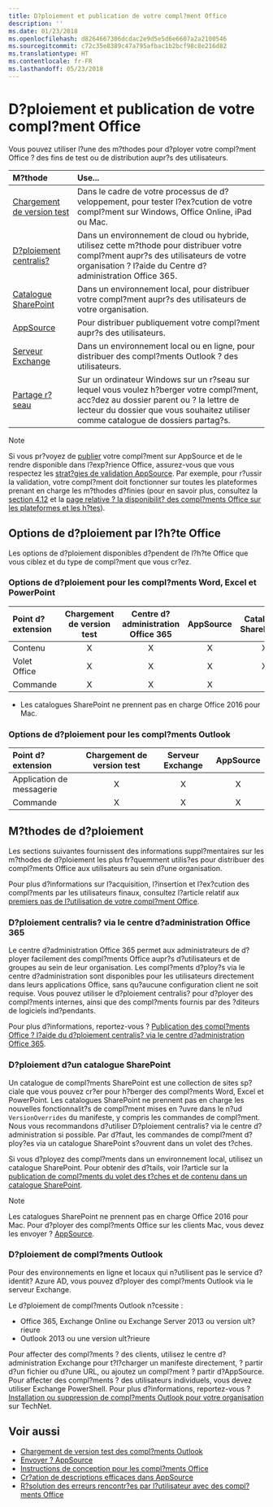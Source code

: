 ```yaml
---
title: D?ploiement et publication de votre compl?ment Office
description: ''
ms.date: 01/23/2018
ms.openlocfilehash: d8264667306dcdac2e9d5e5d6e6607a2a2100546
ms.sourcegitcommit: c72c35e8389c47a795afbac1b2bcf98c8e216d82
ms.translationtype: HT
ms.contentlocale: fr-FR
ms.lasthandoff: 05/23/2018
---
```

# <a name="deploy-and-publish-your-office-add-in"></a>D?ploiement et publication de votre compl?ment Office

Vous pouvez utiliser l?une des m?thodes pour d?ployer votre compl?ment Office ? des fins de test ou de distribution aupr?s des utilisateurs.

|**M?thode**|**Use...**|
|:---------|:------------|
|[Chargement de version test](../testing/create-a-network-shared-folder-catalog-for-task-pane-and-content-add-ins.md)|Dans le cadre de votre processus de d?veloppement, pour tester l?ex?cution de votre compl?ment sur Windows, Office Online, iPad ou Mac.|
|[D?ploiement centralis?](centralized-deployment.md)|Dans un environnement de cloud ou hybride, utilisez cette m?thode pour distribuer votre compl?ment aupr?s des utilisateurs de votre organisation ? l?aide du Centre d?administration Office 365.|
|[Catalogue SharePoint](publish-task-pane-and-content-add-ins-to-an-add-in-catalog.md)|Dans un environnement local, pour distribuer votre compl?ment aupr?s des utilisateurs de votre organisation.|
|[AppSource](https://docs.microsoft.com/en-us/office/dev/store/submit-to-the-office-store)|Pour distribuer publiquement votre compl?ment aupr?s des utilisateurs.|
|[Serveur Exchange](#outlook-add-in-deployment)|Dans un environnement local ou en ligne, pour distribuer des compl?ments Outlook ? des utilisateurs.|
|[Partage r?seau](../testing/create-a-network-shared-folder-catalog-for-task-pane-and-content-add-ins.md)|Sur un ordinateur Windows sur un r?seau sur lequel vous voulez h?berger votre compl?ment, acc?dez au dossier parent ou ? la lettre de lecteur du dossier que vous souhaitez utiliser comme catalogue de dossiers partag?s.|

> [!NOTE]
> Si vous pr?voyez de [publier](../publish/publish.md) votre compl?ment sur AppSource et de le rendre disponible dans l?exp?rience Office, assurez-vous que vous respectez les [strat?gies de validation AppSource](https://docs.microsoft.com/en-us/office/dev/store/validation-policies). Par exemple, pour r?ussir la validation, votre compl?ment doit fonctionner sur toutes les plateformes prenant en charge les m?thodes d?finies (pour en savoir plus, consultez la [section 4.12](https://docs.microsoft.com/en-us/office/dev/store/validation-policies#4-apps-and-add-ins-behave-predictably) et la [page relative ? la disponibilit? des compl?ments Office sur les plateformes et les h?tes](../overview/office-add-in-availability.md)).

## <a name="deployment-options-by-office-host"></a>Options de d?ploiement par l?h?te Office

Les options de d?ploiement disponibles d?pendent de l?h?te Office que vous ciblez et du type de compl?ment que vous cr?ez.

### <a name="deployment-options-for-word-excel-and-powerpoint-add-ins"></a>Options de d?ploiement pour les compl?ments Word, Excel et PowerPoint

| Point d?extension | Chargement de version test | Centre d?administration Office 365 |AppSource| Catalogue SharePoint\*  |
|:----------------|:-----------:|:-----------------------:|:----------:|:--------------------:|
| Contenu         | X           | X                       | X          | X                    |
| Volet Office       | X           | X                       | X          | X                    |
| Commande           | X           | X                       | X          |                      |

* Les catalogues SharePoint ne prennent pas en charge Office 2016 pour Mac.

### <a name="deployment-options-for-outlook-add-ins"></a>Options de d?ploiement pour les compl?ments Outlook

| Point d?extension | Chargement de version test | Serveur Exchange | AppSource |
|:----------------|:-----------:|:---------------:|:------------:|
| Application de messagerie        | X           | X               | X            |
| Commande         | X           | X               | X            |

## <a name="deployment-methods"></a>M?thodes de d?ploiement

Les sections suivantes fournissent des informations suppl?mentaires sur les m?thodes de d?ploiement les plus fr?quemment utilis?es pour distribuer des compl?ments Office aux utilisateurs au sein d?une organisation.

Pour plus d?informations sur l?acquisition, l?insertion et l?ex?cution des compl?ments par les utilisateurs finaux, consultez l?article relatif aux [premiers pas de l?utilisation de votre compl?ment Office](https://support.office.com/en-ie/article/Start-using-your-Office-Add-in-82e665c4-6700-4b56-a3f3-ef5441996862?ui=en-US&rs=en-IE&ad=IE).

### <a name="centralized-deployment-via-the-office-365-admin-center"></a>D?ploiement centralis? via le centre d?administration Office 365 

Le centre d?administration Office 365 permet aux administrateurs de d?ployer facilement des compl?ments Office aupr?s d?utilisateurs et de groupes au sein de leur organisation. Les compl?ments d?ploy?s via le centre d?administration sont disponibles pour les utilisateurs directement dans leurs applications Office, sans qu?aucune configuration client ne soit requise. Vous pouvez utiliser le d?ploiement centralis? pour d?ployer des compl?ments internes, ainsi que des compl?ments fournis par des ?diteurs de logiciels ind?pendants.

Pour plus d?informations, reportez-vous ? [Publication des compl?ments Office ? l?aide du d?ploiement centralis? via le centre d?administration Office 365](centralized-deployment.md).

### <a name="sharepoint-catalog-deployment"></a>D?ploiement d?un catalogue SharePoint

Un catalogue de compl?ments SharePoint est une collection de sites sp?ciale que vous pouvez cr?er pour h?berger des compl?ments Word, Excel et PowerPoint. Les catalogues SharePoint ne prennent pas en charge les nouvelles fonctionnalit?s de compl?ment mises en ?uvre dans le n?ud `VersionOverrides` du manifeste, y compris les commandes de compl?ment. Nous vous recommandons d?utiliser D?ploiement centralis? via le centre d?administration si possible. Par d?faut, les commandes de compl?ment d?ploy?es via un catalogue SharePoint s?ouvrent dans un volet des t?ches.

Si vous d?ployez des compl?ments dans un environnement local, utilisez un catalogue SharePoint. Pour obtenir des d?tails, voir l?article sur la [publication de compl?ments du volet des t?ches et de contenu dans un catalogue SharePoint](publish-task-pane-and-content-add-ins-to-an-add-in-catalog.md).

> [!NOTE]
> Les catalogues SharePoint ne prennent pas en charge Office 2016 pour Mac. Pour d?ployer des compl?ments Office sur les clients Mac, vous devez les envoyer ? [AppSource]. 

### <a name="outlook-add-in-deployment"></a>D?ploiement de compl?ments Outlook

Pour des environnements en ligne et locaux qui n?utilisent pas le service d?identit? Azure AD, vous pouvez d?ployer des compl?ments Outlook via le serveur Exchange. 

Le d?ploiement de compl?ments Outlook n?cessite :

- Office 365, Exchange Online ou Exchange Server 2013 ou version ult?rieure
- Outlook 2013 ou une version ult?rieure

Pour affecter des compl?ments ? des clients, utilisez le centre d?administration Exchange pour t?l?charger un manifeste directement, ? partir d?un fichier ou d?une URL, ou ajoutez un compl?ment ? partir d?AppSource. Pour affecter des compl?ments ? des utilisateurs individuels, vous devez utiliser Exchange PowerShell. Pour plus d?informations, reportez-vous ? [Installation ou suppression de compl?ments Outlook pour votre organisation](https://technet.microsoft.com/en-us/library/jj943752(v=exchg.150).aspx) sur TechNet.

## <a name="see-also"></a>Voir aussi

- [Chargement de version test des compl?ments Outlook](../testing/create-a-network-shared-folder-catalog-for-task-pane-and-content-add-ins.md)
- [Envoyer ? AppSource][AppSource]
- [Instructions de conception pour les compl?ments Office](../design/add-in-design.md)
- [Cr?ation de descriptions efficaces dans AppSource](https://docs.microsoft.com/en-us/office/dev/store/create-effective-office-store-listings)
- [R?solution des erreurs rencontr?es par l?utilisateur avec des compl?ments Office](../testing/testing-and-troubleshooting.md)

[AppSource]: https://docs.microsoft.com/en-us/office/dev/store/submit-to-the-office-store
[Office Add-in host and platform availability]: ../overview/office-add-in-availability
